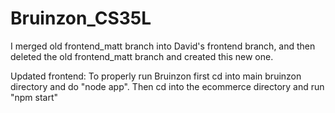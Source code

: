 # Bruinzon_CS35L

I merged old frontend_matt branch into David's frontend branch, and then deleted the old frontend_matt branch and created this new one.

Updated frontend:
To properly run Bruinzon first cd into main bruinzon directory and do "node app". Then cd into the ecommerce directory and run "npm start"
